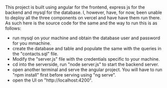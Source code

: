 This project is built using angular for the frontend, express js for the backend and mysql for the database.
I, however, have, for now, been unable to deploy all the three components on vercel and have have them run there.
As such here is the source code for the same and the way to run this is as follows:

- run mysql on your machine and obtain the database user and password for you mmachine.
- create the database and table and populate the same with the queries in the "contacts.sql" file.
- Modify the "server.js" file with the credentials specific to your machine.
- cd into the serverside, run "node server.js" to start the backend server.
- open another terminal and serve the angular project. You will have to run "npm install" first before serving using "ng serve".
- open the UI on "http://localhost:4200".
